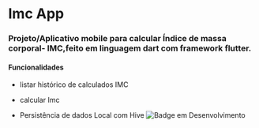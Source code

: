 # Imc App

### Projeto/Aplicativo mobile para calcular Índice de massa corporal- IMC,feito em linguagem dart com framework flutter.
#### Funcionalidades

* listar histórico de calculados IMC

* calcular Imc

* Persistência de dados Local com Hive
![Badge em Desenvolvimento](http://img.shields.io/static/v1?label=APP&message=FLUTTER&color=BLUE&style=for-the-badge)
